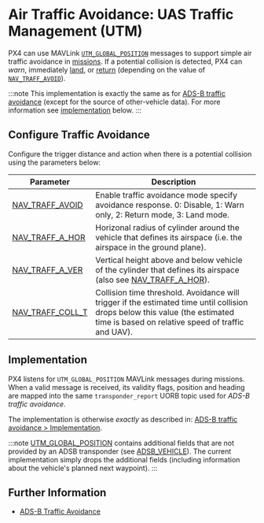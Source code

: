 # Air Traffic Avoidance: UAS Traffic Management (UTM)

PX4 can use MAVLink [`UTM_GLOBAL_POSITION`](https://mavlink.io/en/messages/common.html#UTM_GLOBAL_POSITION) messages to support simple air traffic avoidance in [missions](../flight_modes/mission.md). If a potential collision is detected, PX4 can *warn*, immediately [land](../flight_modes/land.md), or [return](../flight_modes/return.md) (depending on the value of [`NAV_TRAFF_AVOID`](#NAV_TRAFF_AVOID)).

:::note
This implementation is exactly the same as for [ADS-B traffic avoidance](../advanced_features/traffic_avoidance_adsb.md) (except for the source of other-vehicle data). For more information see [implementation](#implementation) below.
:::


## Configure Traffic Avoidance

Configure the trigger distance and action when there is a potential collision using the parameters below:

| Parameter                                                                                                 | Description                                                                                                                                                                       |
| --------------------------------------------------------------------------------------------------------- | --------------------------------------------------------------------------------------------------------------------------------------------------------------------------------- |
| <a id="NAV_TRAFF_AVOID"></a>[NAV_TRAFF_AVOID](../advanced_config/parameter_reference.md#NAV_TRAFF_AVOID)   | Enable traffic avoidance mode specify avoidance response. 0: Disable, 1: Warn only, 2: Return mode, 3: Land mode.                                                                 |
| <a id="NAV_TRAFF_A_HOR"></a>[NAV_TRAFF_A_HOR](../advanced_config/parameter_reference.md#NAV_TRAFF_A_HOR)   | Horizonal radius of cylinder around the vehicle that defines its airspace (i.e. the airspace in the ground plane).                                                                |
| <a id="NAV_TRAFF_A_VER"></a>[NAV_TRAFF_A_VER](../advanced_config/parameter_reference.md#NAV_TRAFF_A_VER)   | Vertical height above and below vehicle of the cylinder that defines its airspace (also see [NAV_TRAFF_A_HOR](#NAV_TRAFF_A_HOR)).                                               |
| <a id="NAV_TRAFF_COLL_T"></a>[NAV_TRAFF_COLL_T](../advanced_config/parameter_reference.md#NAV_TRAFF_COLL_T) | Collision time threshold. Avoidance will trigger if the estimated time until collision drops below this value (the estimated time is based on relative speed of traffic and UAV). |


## Implementation

PX4 listens for `UTM_GLOBAL_POSITION` MAVLink messages during missions. When a valid message is received, its validity flags, position and heading are mapped into the same `transponder_report` UORB topic used for *ADS-B traffic avoidance*.

The implementation is otherwise *exactly* as described in: [ADS-B traffic avoidance > Implementation](../advanced_features/traffic_avoidance_adsb.md#implementation).

:::note
[UTM_GLOBAL_POSITION](https://mavlink.io/en/messages/common.html#UTM_GLOBAL_POSITION) contains additional fields that are not provided by an ADSB transponder (see [ADSB_VEHICLE](https://mavlink.io/en/messages/common.html#ADSB_VEHICLE)). The current implementation simply drops the additional fields (including information about the vehicle's planned next waypoint).
:::

## Further Information

- [ADS-B Traffic Avoidance](../advanced_features/traffic_avoidance_adsb.md)

